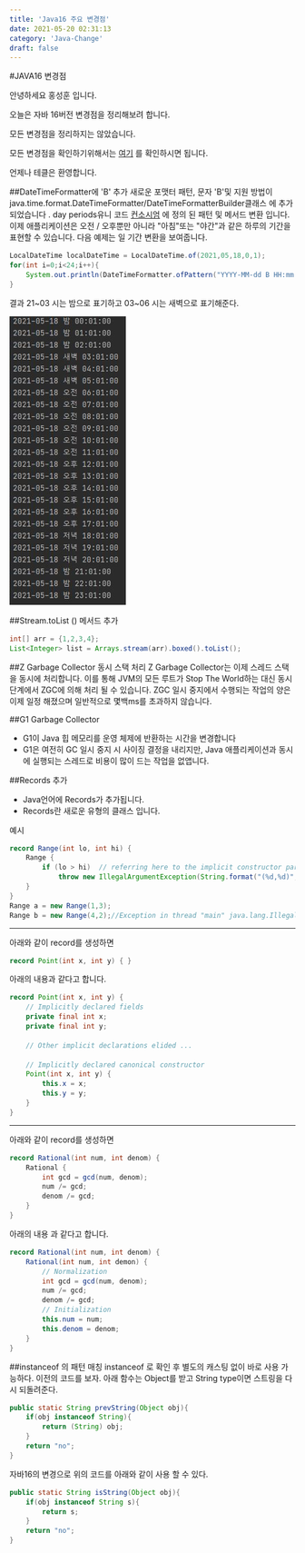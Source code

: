 ```yaml
---
title: 'Java16 주요 변경점'
date: 2021-05-20 02:31:13
category: 'Java-Change'
draft: false
---
```

#JAVA16 변경점

안녕하세요 홍성훈 입니다.

오늘은 자바 16버전 변경점을 정리해보려 합니다.

모든 변경점을 정리하지는 않았습니다.

모든 변경점을 확인하기위해서는 [여기](http://jdk.java.net/16/release-notes) 를 확인하시면 됩니다.

언제나 테클은 환영합니다.


##DateTimeFormatter에 'B' 추가
새로운 포맷터 패턴, 문자 'B'및 지원 방법이 java.time.format.DateTimeFormatter/DateTimeFormatterBuilder클래스 에 추가되었습니다 . day periods유니 코드 [컨소시엄](https://unicode.org/reports/tr35/tr35-dates.html#dayPeriods) 에 정의 된 패턴 및 메서드 변환 입니다. 이제 애플리케이션은 오전 / 오후뿐만 아니라 "아침"또는 "야간"과 같은 하루의 기간을 표현할 수 있습니다. 다음 예제는 일 기간 변환을 보여줍니다.

```java
LocalDateTime localDateTime = LocalDateTime.of(2021,05,18,0,1);
for(int i=0;i<24;i++){
    System.out.println(DateTimeFormatter.ofPattern("YYYY-MM-dd B HH:mm:ss").format(localDateTime.plusHours(i)));
}
```

결과
21~03 시는 밤으로 표기하고
03~06 시는 새벽으로 표기해준다.

![DateTimeFomatter결과](./img/DateTimeFormatterLog.JPG)


##Stream.toList () 메서드 추가
```java
int[] arr = {1,2,3,4};
List<Integer> list = Arrays.stream(arr).boxed().toList();
```


##Z Garbage Collector 동시 스택 처리
Z Garbage Collector는 이제 스레드 스택을 동시에 처리합니다. 이를 통해 JVM의 모든 루트가 Stop The World하는 대신 동시 단계에서 ZGC에 의해 처리 될 수 있습니다. ZGC 일시 중지에서 수행되는 작업의 양은 이제 일정 해졌으며 일반적으로 몇백ms를 초과하지 않습니다.

##G1 Garbage Collector
- G1이 Java 힙 메모리를 운영 체제에 반환하는 시간을 변경합니다
- G1은 여전히 GC 일시 중지 시 사이징 결정을 내리지만, Java 애플리케이션과 동시에 실행되는 스레드로 비용이 많이 드는 작업을 없앱니다.

##Records 추가
- Java언어에 Records가 추가됩니다.
- Records란 새로운 유형의 클래스 입니다.

예시
```java
record Range(int lo, int hi) {
    Range {
        if (lo > hi)  // referring here to the implicit constructor parameters
            throw new IllegalArgumentException(String.format("(%d,%d)", lo, hi));
    }
}
Range a = new Range(1,3);
Range b = new Range(4,2);//Exception in thread "main" java.lang.IllegalArgumentException: (4,2)
```
---
아래와 같이 record를 생성하면
```java
record Point(int x, int y) { }
```

아래의 내용과 같다고 합니다.
```java
record Point(int x, int y) {
    // Implicitly declared fields
    private final int x;
    private final int y;

    // Other implicit declarations elided ...

    // Implicitly declared canonical constructor
    Point(int x, int y) {
        this.x = x;
        this.y = y;
    }
}
```
---
아래와 같이 record를 생성하면
```java
record Rational(int num, int denom) {
    Rational {
        int gcd = gcd(num, denom);
        num /= gcd;
        denom /= gcd;
    }
}
```

아래의 내용 과 같다고 합니다.

```java
record Rational(int num, int denom) {
    Rational(int num, int demon) {
        // Normalization
        int gcd = gcd(num, denom);
        num /= gcd;
        denom /= gcd;
        // Initialization
        this.num = num;
        this.denom = denom;
    }
}
```

##instanceof 의 패턴 매칭
instanceof 로 확인 후 별도의 캐스팅 없이 바로 사용 가능하다.
이전의 코드를 보자.
아래 함수는 Object를 받고 String type이면 스트링을 다시 되돌려준다.
```java
public static String prevString(Object obj){
    if(obj instanceof String){
        return (String) obj;
    }
    return "no";
}
```

자바16의 변경으로 위의 코드를 아래와 같이 사용 할 수 있다.
```java
public static String isString(Object obj){
    if(obj instanceof String s){
        return s;
    }
    return "no";
}
```